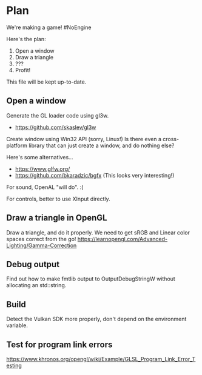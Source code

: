 # Plan

We're making a game! #NoEngine

Here's the plan:

1. Open a window
2. Draw a triangle
3. ???
4. Profit!

This file will be kept up-to-date.

## Open a window

Generate the GL loader code using gl3w.
- https://github.com/skaslev/gl3w

Create window using Win32 API (sorry, Linux!)
Is there even a cross-platform library that can just create a window, and do nothing else?

Here's some alternatives...
- https://www.glfw.org/
- https://github.com/bkaradzic/bgfx (This looks very interesting!)

For sound, OpenAL "will do". :(

For controls, better to use XInput directly.

## Draw a triangle in OpenGL

Draw a triangle, and do it properly. We need to get sRGB and Linear color spaces correct from the go!
https://learnopengl.com/Advanced-Lighting/Gamma-Correction

## Debug output

Find out how to make fmtlib output to OutputDebugStringW without allocating an std::string.

## Build

Detect the Vulkan SDK more properly, don't depend on the environment variable.

## Test for program link errors

https://www.khronos.org/opengl/wiki/Example/GLSL_Program_Link_Error_Testing